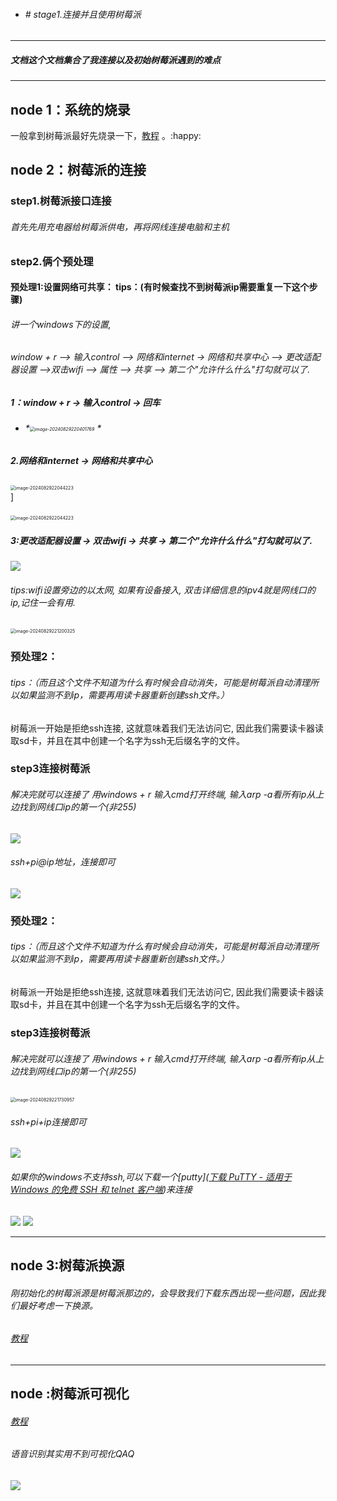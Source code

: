 - ######                                                                    # stage1.连接并且使用树莓派
***

##### 文档这个文档集合了我连接以及初始树莓派遇到的难点

***

## node 1：系统的烧录

一般拿到树莓派最好先烧录一下，[教程](https://blog.csdn.net/lx_nhs/article/details/124859914) 。:happy:

## node 2：树莓派的连接

### 	step1.树莓派接口连接

###### 首先先用充电器给树莓派供电，再将网线连接电脑和主机

### 	step2.俩个预处理

#### 预处理1:设置网络可共享：    tips：(有时候查找不到树莓派ip需要重复一下这个步骤)

###### 讲一个windows下的设置,

###### window + r  --> 输入control --> 网络和internet -> 网络和共享中心 --> 更改适配器设置 -->双击wifi --> 属性 --> 共享 --> 第二个"允许什么什么"打勾就可以了.    

##### *1：window + r  -> 输入control -> 回车*

- ######                                                                                          *<img  src="https://github.com/YanBeaver/WonderfulSummerVacation/blob/main/task4/%E4%B8%80%E4%B8%AA%E4%BA%BA%E4%B9%9F%E6%98%AF%E9%98%9F/picture/%E5%B1%8F%E5%B9%95%E6%88%AA%E5%9B%BE%202024-08-29%20220359.png?raw=true" alt   ="image-20240829220401769" style="zoom:50%;" align = "center" />     *



##### 2.网络和internet -> 网络和共享中心
​                                                    <img src="https://github.com/YanBeaver/WonderfulSummerVacation/blob/main/task4/%E4%B8%80%E4%B8%AA%E4%BA%BA%E4%B9%9F%E6%98%AF%E9%98%9F/picture/%E5%B1%8F%E5%B9%95%E6%88%AA%E5%9B%BE%202024-08-29%20220413.png?raw=true" alt="image-2024082922044223" style="zoom:50%;" />   
​       ] 

​                                                    <img src="https://github.com/YanBeaver/WonderfulSummerVacation/blob/main/task4/%E4%B8%80%E4%B8%AA%E4%BA%BA%E4%B9%9F%E6%98%AF%E9%98%9F/picture/%E5%B1%8F%E5%B9%95%E6%88%AA%E5%9B%BE%202024-08-29%20220438.png?raw=true" alt="image-2024082922044223" style="zoom:50%;" />   

#####  3:更改适配器设置  -> 双击wifi -> 共享 -> 第二个"允许什么什么"打勾就可以了.    

<img src = "https://github.com/YanBeaver/WonderfulSummerVacation/blob/main/task4/%E4%B8%80%E4%B8%AA%E4%BA%BA%E4%B9%9F%E6%98%AF%E9%98%9F/picture/%E5%B1%8F%E5%B9%95%E6%88%AA%E5%9B%BE%202024-08-29%20220451.png?raw=true"/>




###### tips:wifi设置旁边的以太网, 如果有设备接入, 双击详细信息的ipv4就是网线口的ip,记住一会有用.

<img src="https://github.com/YanBeaver/WonderfulSummerVacation/blob/main/task4/%E4%B8%80%E4%B8%AA%E4%BA%BA%E4%B9%9F%E6%98%AF%E9%98%9F/picture/%E5%B1%8F%E5%B9%95%E6%88%AA%E5%9B%BE%202024-08-29%20220546.png?raw=true" alt="image-20240829221200325" style="zoom: 50%;" />

### 预处理2：

###### tips：（而且这个文件不知道为什么有时候会自动消失，可能是树莓派自动清理所以如果监测不到ip，需要再用读卡器重新创建ssh文件。）

树莓派一开始是拒绝ssh连接, 这就意味着我们无法访问它, 因此我们需要读卡器读取sd卡，并且在其中创建一个名字为ssh无后缀名字的文件。

### 	step3连接树莓派

###### 解决完就可以连接了   用windows + r 输入cmd打开终端, 输入arp -a看所有ip从上边找到网线口ip的第一个(非255)

<img src="https://github.com/YanBeaver/WonderfulSummerVacation/blob/main/task4/%E4%B8%80%E4%B8%AA%E4%BA%BA%E4%B9%9F%E6%98%AF%E9%98%9F/picture/%E5%B1%8F%E5%B9%95%E6%88%AA%E5%9B%BE%202024-08-29%20221716.png?raw=true">

###### ssh+pi@ip地址，连接即可

<img src="https://github.com/YanBeaver/WonderfulSummerVacation/blob/main/task4/%E4%B8%80%E4%B8%AA%E4%BA%BA%E4%B9%9F%E6%98%AF%E9%98%9F/picture/%E5%B1%8F%E5%B9%95%E6%88%AA%E5%9B%BE%202024-08-29%20221716.png?raw=true"/>


### 预处理2：

###### tips：（而且这个文件不知道为什么有时候会自动消失，可能是树莓派自动清理所以如果监测不到ip，需要再用读卡器重新创建ssh文件。）

树莓派一开始是拒绝ssh连接, 这就意味着我们无法访问它, 因此我们需要读卡器读取sd卡，并且在其中创建一个名字为ssh无后缀名字的文件。

### 	step3连接树莓派

###### 解决完就可以连接了   用windows + r 输入cmd打开终端, 输入arp -a看所有ip从上边找到网线口ip的第一个(非255)

<img src="C:\Users\17247\AppData\Roaming\Typora\typora-user-images\image-20240829221730957.png" alt="image-20240829221730957" style="zoom:50%;" />

###### ssh+pi+ip连接即可

<img src ="https://github.com/YanBeaver/WonderfulSummerVacation/blob/main/task4/%E4%B8%80%E4%B8%AA%E4%BA%BA%E4%B9%9F%E6%98%AF%E9%98%9F/picture/%E5%B1%8F%E5%B9%95%E6%88%AA%E5%9B%BE%202024-08-29%20221812.png?raw=true"/>

###### 如果你的windows不支持ssh,可以下载一个[putty]([下载 PuTTY - 适用于 Windows 的免费 SSH 和 telnet 客户端](https://putty.org/))来连接

######              
<img src="https://github.com/YanBeaver/WonderfulSummerVacation/blob/main/task4/%E4%B8%80%E4%B8%AA%E4%BA%BA%E4%B9%9F%E6%98%AF%E9%98%9F/picture/%E5%B1%8F%E5%B9%95%E6%88%AA%E5%9B%BE%202024-08-29%20221908.png?raw=true"/>
<img src="https://github.com/YanBeaver/WonderfulSummerVacation/blob/main/task4/%E4%B8%80%E4%B8%AA%E4%BA%BA%E4%B9%9F%E6%98%AF%E9%98%9F/picture/%E5%B1%8F%E5%B9%95%E6%88%AA%E5%9B%BE%202024-08-29%20221930.png?raw=true"/>

***

## node 3:树莓派换源

###### 	刚初始化的树莓派源是树莓派那边的，会导致我们下载东西出现一些问题，因此我们最好考虑一下换源。

###### 	[教程](https://blog.csdn.net/m0_58003757/article/details/136922199)

***

## node :树莓派可视化

###### 	[教程](https://blog.csdn.net/weixin_42108484/article/details/103820532?utm_medium=distribute.pc_relevant.none-task-blog-2~default~baidujs_baidulandingword~default-1.pc_relevant_default&spm=1001.2101.3001.4242.2&utm_relevant_index=4) 

###### 	语音识别其实用不到可视化QAQ

######  <img src="https://github.com/YanBeaver/WonderfulSummerVacation/blob/main/task4/%E4%B8%80%E4%B8%AA%E4%BA%BA%E4%B9%9F%E6%98%AF%E9%98%9F/picture/%E5%B1%8F%E5%B9%95%E6%88%AA%E5%9B%BE%202024-08-29%20222252.png?raw=true"/>
